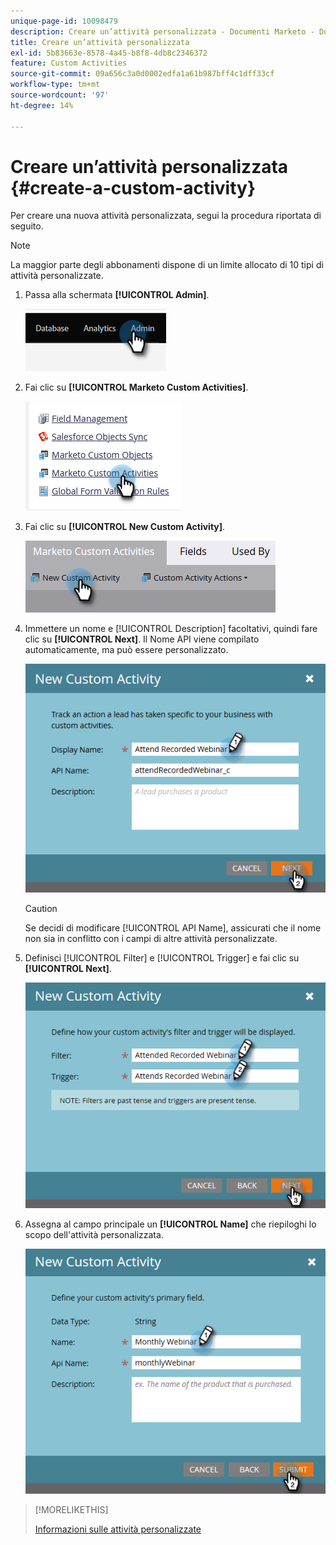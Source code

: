```yaml
---
unique-page-id: 10098479
description: Creare un’attività personalizzata - Documenti Marketo - Documentazione del prodotto
title: Creare un’attività personalizzata
exl-id: 5b83663e-8578-4a45-b8f8-4db8c2346372
feature: Custom Activities
source-git-commit: 09a656c3a0d0002edfa1a61b987bff4c1dff33cf
workflow-type: tm+mt
source-wordcount: '97'
ht-degree: 14%

---
```


# Creare un’attività personalizzata {#create-a-custom-activity}

Per creare una nuova attività personalizzata, segui la procedura riportata di seguito.

>[!NOTE]
>
>La maggior parte degli abbonamenti dispone di un limite allocato di 10 tipi di attività personalizzate.

1. Passa alla schermata **[!UICONTROL Admin]**.

   ![](assets/create-a-custom-activity-1.png)

1. Fai clic su **[!UICONTROL Marketo Custom Activities]**.

   ![](assets/create-a-custom-activity-2.png)

1. Fai clic su **[!UICONTROL New Custom Activity]**.

   ![](assets/create-a-custom-activity-3.png)

1. Immettere un nome e [!UICONTROL Description] facoltativi, quindi fare clic su **[!UICONTROL Next]**. Il Nome API viene compilato automaticamente, ma può essere personalizzato.

   ![](assets/create-a-custom-activity-4.png)

   >[!CAUTION]
   >
   >Se decidi di modificare [!UICONTROL API Name], assicurati che il nome non sia in conflitto con i campi di altre attività personalizzate.

1. Definisci [!UICONTROL Filter] e [!UICONTROL Trigger] e fai clic su **[!UICONTROL Next]**.

   ![](assets/create-a-custom-activity-5.png)

1. Assegna al campo principale un **[!UICONTROL Name]** che riepiloghi lo scopo dell&#39;attività personalizzata.

   ![](assets/create-a-custom-activity-6.png)

>[!MORELIKETHIS]
>
>[Informazioni sulle attività personalizzate](/help/marketo/product-docs/administration/marketo-custom-activities/understanding-custom-activities.md)
